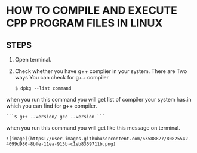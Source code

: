 # **HOW TO COMPILE AND EXECUTE CPP PROGRAM FILES IN LINUX**

## STEPS
1. Open terminal.
2. Check whether you have g++ complier in your system.
There are Two ways You can check for g++ compiler

	``` $ dpkg --list command ```
  
  when you run this command you will get list of compiler your system has.in which you can find for g++ compiler.
  
	```$ g++ --version/ gcc --version ```
  
  when you run this command you will get like this message on terminal.
    
    ![image](https://user-images.githubusercontent.com/63588827/80825542-4099d980-8bfe-11ea-915b-c1eb8359711b.png)

